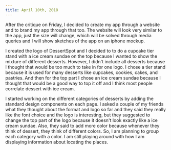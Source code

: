 ```yaml
---
title: April 10th, 2018
---
```


After the critique on Friday, I decided to create my app through a website and to brand my app through that too. The website will look very similar to the app, just the size will change, which will be solved through media queries and I will show sketches of the app on an iphone mockup.

I created the logo of DessertSpot and I decided to to do a cupcake tier stand with a ice cream sundae on the top because I wanted to show the mixture of different desserts. However, I didn't include all desserts because I thought that would be too much to take in for one logo. I chose a tier stand because it is used for many desserts like cupcakes, cookies, cakes, and pastries. And then for the top part I chose an ice cream sundae because I thought that would be a good way to top it off and I think most people correlate dessert with ice cream.

I started working on the different categories of desserts by adding the standard design components on each page. I asked a couple of my friends what they thought about the format and logo so far and they said they really like the font choice and the logo is interesting, but they suggested to change the top part of the logo because it doesn't look exactly like a ice cream sundae. Also, they said to add more color because whenever they think of dessert, they think of different colors. So, I am planning to group each category with a color. I am still playing around with how I am displaying information about locating the places.